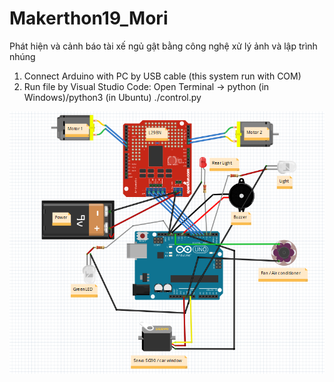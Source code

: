# Makerthon19_Mori
Phát hiện và cảnh báo tài xế ngủ gật bằng công nghệ xử lý ảnh và lập trình nhúng
1. Connect Arduino with PC by USB cable (this system run with COM)
2. Run file by Visual Studio Code:
    Open Terminal -> python (in Windows)/python3 (in Ubuntu) ./control.py
    
![alt text](https://github.com/vuvandinh2000/Makerthon19_Mori/blob/master/image.png)
